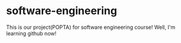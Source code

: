 software-engineering
====================

This is our project(POPTA) for software engineering course!
Well, I'm learning github now!
